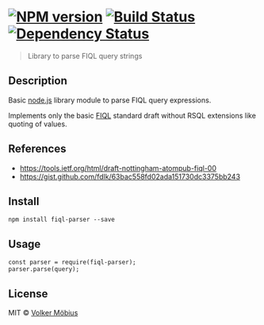 #  [![NPM version][npm-image]][npm-url] [![Build Status][travis-image]][travis-url] [![Dependency Status][daviddm-url]][daviddm-image]

> Library to parse FIQL query strings

## Description

Basic [node.js] library module to parse FIQL query expressions.

Implements only the basic [FIQL] standard draft without RSQL extensions like quoting of values.

## References

* https://tools.ietf.org/html/draft-nottingham-atompub-fiql-00
* https://gist.github.com/fdlk/63bac558fd02ada151730dc3375bb243

## Install

	npm install fiql-parser --save
	
## Usage

	const parser = require(fiql-parser);
	parser.parse(query);

## License

MIT © [Volker Möbius]()

[npm-url]: https://npmjs.org/package/fiql-parser
[npm-image]: https://badge.fury.io/js/fiql-parser.svg
[travis-url]: https://travis-ci.org/vmoebius/node-fiql-parser
[travis-image]: https://travis-ci.org/vmoebius/node-fiql-parser.svg?branch=master
[daviddm-url]: https://david-dm.org/vmoebius/node-fiql-parser.svg?theme=shields.io
[daviddm-image]: https://david-dm.org/vmoebius/node-fiql-parser
[node.js]: https://nodejs.org
[FIQL]: https://tools.ietf.org/html/draft-nottingham-atompub-fiql-00
